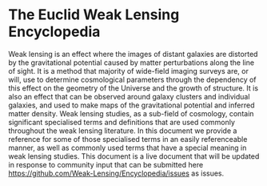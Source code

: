 # The Euclid Weak Lensing Encyclopedia

  Weak lensing is an effect where the images of distant galaxies are
  distorted by the gravitational potential caused by matter
  perturbations along the line of sight. It is a method that majority
  of wide-field imaging surveys are, or will, use to determine
  cosmological parameters through the dependency of this effect on the
  geometry of the Universe and the growth of structure. It is also an
  effect that can be observed around galaxy clusters and individual
  galaxies, and used to make maps of the gravitational potential and
  inferred matter density. Weak lensing studies, as a sub-field of
  cosmology, contain significant specialised terms and definitions
  that are used commonly throughout the weak lensing literature. In
  this document we provide a reference for some of those specialised terms in
  an easily referenceable manner, as well as commonly used terms that
  have a special meaning in weak lensing studies. This document is a live
  document that will be updated in response to community input that can be
  submitted here https://github.com/Weak-Lensing/Encyclopedia/issues as issues.